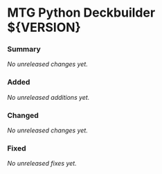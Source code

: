 # MTG Python Deckbuilder ${VERSION}

### Summary
_No unreleased changes yet._

### Added
_No unreleased additions yet._

### Changed
_No unreleased changes yet._

### Fixed
_No unreleased fixes yet._
